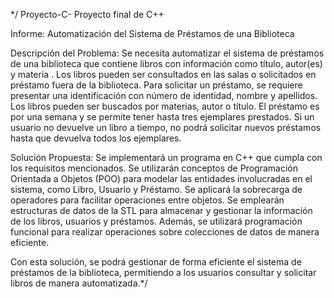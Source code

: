 */ Proyecto-C-
Proyecto final de C++

Informe: Automatización del Sistema de Préstamos de una Biblioteca

Descripción del Problema:
Se necesita automatizar el sistema de préstamos de una biblioteca que contiene libros con información como título, autor(es) y materia . Los libros pueden ser consultados en las salas o solicitados en préstamo fuera de la biblioteca. Para solicitar un préstamo, se requiere presentar una identificación con número de identidad, nombre y apellidos. Los libros pueden ser buscados por materias, autor o título. El préstamo es por una semana y se permite tener hasta tres ejemplares prestados. Si un usuario no devuelve un libro a tiempo, no podrá solicitar nuevos préstamos hasta que devuelva todos los ejemplares.

Solución Propuesta:
Se implementará un programa en C++ que cumpla con los requisitos mencionados. Se utilizarán conceptos de Programación Orientada a Objetos (POO) para modelar las entidades involucradas en el sistema, como Libro, Usuario y Préstamo. Se aplicará la sobrecarga de operadores para facilitar operaciones entre objetos. Se emplearán estructuras de datos de la STL para almacenar y gestionar la información de los libros, usuarios y préstamos. Además, se utilizará programación funcional para realizar operaciones sobre colecciones de datos de manera eficiente.


Con esta solución, se podrá gestionar de forma eficiente el sistema de préstamos de la biblioteca, permitiendo a los usuarios consultar y solicitar libros de manera automatizada.*/

